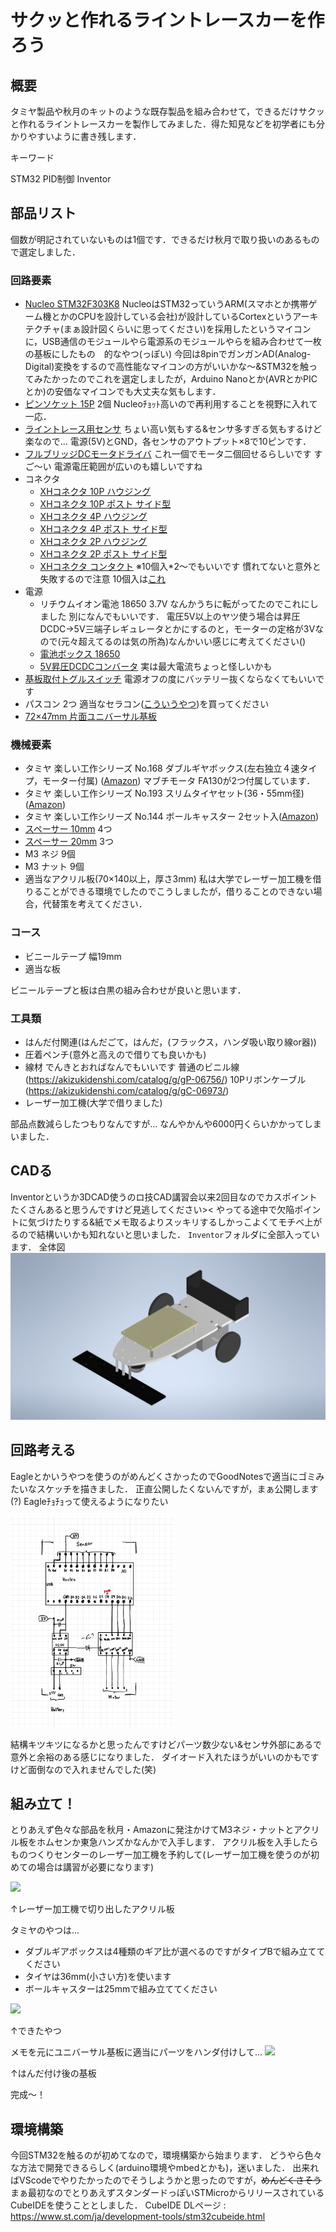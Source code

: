 # サクッと作れるライントレースカーを作ろう

## 概要

タミヤ製品や秋月のキットのような既存製品を組み合わせて，できるだけサクッと作れるライントレースカーを製作してみました．得た知見などを初学者にも分かりやすいように書き残します．

キーワード

STM32 PID制御 Inventor

## 部品リスト

個数が明記されていないものは1個です．できるだけ秋月で取り扱いのあるもので選定しました．

### 回路要素

- [Nucleo STM32F303K8](https://akizukidenshi.com/catalog/g/gM-10172/)
    NucleoはSTM32っていうARM(スマホとか携帯ゲーム機とかのCPUを設計している会社)が設計しているCortexというアーキテクチャ(まぁ設計図くらいに思ってください)を採用したというマイコンに，USB通信のモジュールやら電源系のモジュールやらを組み合わせて一枚の基板にしたもの　的なやつ(っぽい)
    今回は8pinでガンガンAD(Analog-Digital)変換をするので高性能なマイコンの方がいいかな～&STM32を触ってみたかったのでこれを選定しましたが，Arduino Nanoとか(AVRとかPICとか)の安価なマイコンでも大丈夫な気もします．
- [ピンソケット 15P](https://akizukidenshi.com/catalog/g/gC-10102/) 2個
    Nucleoﾁｮｯﾄ高いので再利用することを視野に入れて一応．
- [ライントレース用センサ](https://akizukidenshi.com/catalog/g/gM-13416/)
    ちょい高い気もする&センサ多すぎる気もするけど楽なので...
    電源(5V)とGND，各センサのアウトプット×8で10ピンです．
- [フルブリッジDCモータドライバ](https://akizukidenshi.com/catalog/g/gK-09848/)
    これ一個でモータ二個回せるらしいです すご～い 電源電圧範囲が広いのも嬉しいですね
- コネクタ
    - [XHコネクタ 10P ハウジング](https://akizukidenshi.com/catalog/g/gC-12843/)
    - [XHコネクタ 10P ポスト サイド型](https://akizukidenshi.com/catalog/g/gC-13897/)
    - [XHコネクタ 4P ハウジング](https://akizukidenshi.com/catalog/g/gC-12257/)
    - [XHコネクタ 4P ポスト  サイド型](https://akizukidenshi.com/catalog/g/gC-12842/)
    - [XHコネクタ 2P ハウジング](https://akizukidenshi.com/catalog/g/gC-12255/)
    - [XHコネクタ 2P ポスト サイド型](https://akizukidenshi.com/catalog/g/gC-12262/)
    - [XHコネクタ コンタクト](https://akizukidenshi.com/catalog/g/gC-12265/)
      ※10個入*2～でもいいです 慣れてないと意外と失敗するので注意 10個入は[これ](https://akizukidenshi.com/catalog/g/gC-12264/)
- 電源
    - リチウムイオン電池 18650 3.7V
      なんかうちに転がってたのでこれにしました 別になんでもいいです．
      電圧5V以上のヤツ使う場合は昇圧DCDC→5V三端子レギュレータとかにするのと，モーターの定格が3Vなので(元々超えてるのは気の所為)なんかいい感じに考えてください()
    - [電池ボックス 18650](https://akizukidenshi.com/catalog/g/gP-08407/)
    - [5V昇圧DCDCコンバータ](https://akizukidenshi.com/catalog/g/gK-13065/)
      実は最大電流ちょっと怪しいかも
- [基板取付トグルスイッチ](https://akizukidenshi.com/catalog/g/gP-00300/)
  電源オフの度にバッテリー抜くならなくてもいいです
- パスコン 2つ
 適当なセラコン([こういうやつ](https://akizukidenshi.com/catalog/g/gP-10147/))を買ってください
- [72×47mm 片面ユニバーサル基板](https://akizukidenshi.com/catalog/g/gP-03229/)

### 機械要素

- タミヤ 楽しい工作シリーズ No.168 ダブルギヤボックス(左右独立４速タイプ，モーター付属) ([Amazon](https://www.amazon.co.jp/gp/product/B001Q13BIU/))
  マブチモータ FA130が2つ付属しています．
- タミヤ 楽しい工作シリーズ No.193 スリムタイヤセット(36・55mm径) ([Amazon](https://www.amazon.co.jp/gp/product/B003YORNNG/))
- タミヤ 楽しい工作シリーズ No.144 ボールキャスター 2セット入([Amazon](https://www.amazon.co.jp/gp/product/B001VZHRW2/))
- [スペーサー 10mm](https://akizukidenshi.com/catalog/g/gP-08164/) 4つ
- [スペーサー 20mm](https://akizukidenshi.com/catalog/g/gP-07321/) 3つ
- M3 ネジ 9個
- M3 ナット 9個
- 適当なアクリル板(70×140以上，厚さ3mm)
  私は大学でレーザー加工機を借りることができる環境でしたのでこうしましたが，借りることのできない場合，代替策を考えてください．

### コース

- ビニールテープ 幅19mm
- 適当な板

ビニールテープと板は白黒の組み合わせが良いと思います．

### 工具類

- はんだ付関連(はんだごて，はんだ，(フラックス，ハンダ吸い取り線or器))
- 圧着ペンチ(意外と高えので借りても良いかも)
- 線材
  でんきとおればなんでもいいです
  普通のビニル線(https://akizukidenshi.com/catalog/g/gP-06756/)
  10Pリボンケーブル(https://akizukidenshi.com/catalog/g/gC-06973/)
- レーザー加工機(大学で借りました)

部品点数減らしたつもりなんですが...
なんやかんや6000円くらいかかってしまいました．

## CADる

Inventorというか3DCAD使うのロ技CAD講習会以来2回目なのでカスポイントたくさんあると思うんですけど見逃してください><
やってる途中で欠陥ポイントに気づけたりする&紙でメモ取るよりスッキリするしかっこよくてモチベ上がるので結構いいかも知れないと思いました．
`Inventor`フォルダに全部入っています．
全体図
<img src="img/inventor_overall.png" style="zoom: 50%;" />

## 回路考える

Eagleとかいうやつを使うのがめんどくさかったのでGoodNotesで適当にゴミみたいなスケッチを描きました．
正直公開したくないんですが，まぁ公開します(?)
Eagleﾁｮﾁｮって使えるようになりたい

<img src="img/circuit_sketch.jpg" style="zoom:33%;" />

結構キツキツになるかと思ったんですけどパーツ数少ない&センサ外部にあるで意外と余裕のある感じになりました．
ダイオード入れたほうがいいのかもですけど面倒なので入れませんでした(笑)

## 組み立て！

とりあえず色々な部品を秋月・Amazonに発注かけてM3ネジ・ナットとアクリル板をホムセンか東急ハンズかなんかで入手します．
アクリル板を入手したらものつくりセンターのレーザー加工機を予約して(レーザー加工機を使うのが初めての場合は講習が必要になります)

![](img/acrylicBoard.jpg)

↑レーザー加工機で切り出したアクリル板

タミヤのやつは...

- ダブルギアボックスは4種類のギア比が選べるのですがタイプBで組み立ててください
- タイヤは36mm(小さい方)を使います
- ボールキャスターは25mmで組み立ててください

![](img/tamiya.jpg)

↑できたやつ

メモを元にユニバーサル基板に適当にパーツをハンダ付けして...
![](img/circuit.jpg)

↑はんだ付け後の基板

完成～！

## 環境構築

今回STM32を触るのが初めてなので，環境構築から始まります．
どうやら色々な方法で開発できるらしく(arduino環境やmbedとかも)，迷いました．
出来ればVScodeでやりたかったのでそうしようかと思ったのですが，~~めんどくさそう~~まぁ最初なのでとりあえずスタンダードっぽいSTMicroからリリースされているCubeIDEを使うこととしました．
CubeIDE DLページ : https://www.st.com/ja/development-tools/stm32cubeide.html

